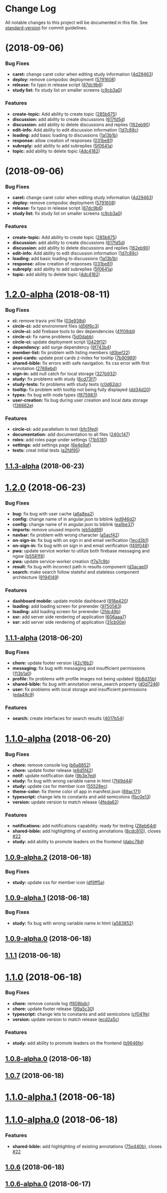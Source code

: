 # Change Log

All notable changes to this project will be documented in this file. See [standard-version](https://github.com/conventional-changelog/standard-version) for commit guidelines.

<a name=""></a>
# [](https://github.com/Biblink/biblink-frontend/compare/v1.2.0-alpha...v) (2018-09-06)


### Bug Fixes

* **caret:** change caret color when editing study information ([4d29463](https://github.com/Biblink/biblink-frontend/commit/4d29463))
* **deploy:** remove compodoc deployment ([5791608](https://github.com/Biblink/biblink-frontend/commit/5791608))
* **release:** fix typo in release script ([87dc9b6](https://github.com/Biblink/biblink-frontend/commit/87dc9b6))
* **study list:** fix study list on smaller screens ([c9cb3a0](https://github.com/Biblink/biblink-frontend/commit/c9cb3a0))


### Features

* **create-topic:** Add ability to create topic ([285b675](https://github.com/Biblink/biblink-frontend/commit/285b675))
* **discussion:** add ability to create discussions ([617fd5d](https://github.com/Biblink/biblink-frontend/commit/617fd5d))
* **discussion:** add ability to delete discussions and replies ([162eb90](https://github.com/Biblink/biblink-frontend/commit/162eb90))
* **edit-info:** Add ability to edit discussion information ([1d7c89c](https://github.com/Biblink/biblink-frontend/commit/1d7c89c))
* **loading:** add basic loading to discussions ([1a13b1b](https://github.com/Biblink/biblink-frontend/commit/1a13b1b))
* **response:** allow creation of responses ([031be81](https://github.com/Biblink/biblink-frontend/commit/031be81))
* **subreply:** add ability to add subreplies ([5f0641a](https://github.com/Biblink/biblink-frontend/commit/5f0641a))
* **topic:** add ability to delete topic ([4dc4182](https://github.com/Biblink/biblink-frontend/commit/4dc4182))



<a name=""></a>
# [](https://github.com/Biblink/biblink-frontend/compare/v1.2.0-alpha...v) (2018-09-06)


### Bug Fixes

* **caret:** change caret color when editing study information ([4d29463](https://github.com/Biblink/biblink-frontend/commit/4d29463))
* **deploy:** remove compodoc deployment ([5791608](https://github.com/Biblink/biblink-frontend/commit/5791608))
* **release:** fix typo in release script ([87dc9b6](https://github.com/Biblink/biblink-frontend/commit/87dc9b6))
* **study list:** fix study list on smaller screens ([c9cb3a0](https://github.com/Biblink/biblink-frontend/commit/c9cb3a0))


### Features

* **create-topic:** Add ability to create topic ([285b675](https://github.com/Biblink/biblink-frontend/commit/285b675))
* **discussion:** add ability to create discussions ([617fd5d](https://github.com/Biblink/biblink-frontend/commit/617fd5d))
* **discussion:** add ability to delete discussions and replies ([162eb90](https://github.com/Biblink/biblink-frontend/commit/162eb90))
* **edit-info:** Add ability to edit discussion information ([1d7c89c](https://github.com/Biblink/biblink-frontend/commit/1d7c89c))
* **loading:** add basic loading to discussions ([1a13b1b](https://github.com/Biblink/biblink-frontend/commit/1a13b1b))
* **response:** allow creation of responses ([031be81](https://github.com/Biblink/biblink-frontend/commit/031be81))
* **subreply:** add ability to add subreplies ([5f0641a](https://github.com/Biblink/biblink-frontend/commit/5f0641a))
* **topic:** add ability to delete topic ([4dc4182](https://github.com/Biblink/biblink-frontend/commit/4dc4182))



<a name="1.2.0-alpha"></a>
# [1.2.0-alpha](https://github.com/Biblink/biblink-frontend/compare/v1.1.3-alpha...v1.2.0-alpha) (2018-08-11)


### Bug Fixes

* **ci:** remove travis yml file ([03e938d](https://github.com/Biblink/biblink-frontend/commit/03e938d))
* **circle-ci:** add environment files ([d56f6c3](https://github.com/Biblink/biblink-frontend/commit/d56f6c3))
* **circle-ci:** add firebase tools to dev dependencies ([41f09dd](https://github.com/Biblink/biblink-frontend/commit/41f09dd))
* **circle-ci:** fix name problems ([5d0dabb](https://github.com/Biblink/biblink-frontend/commit/5d0dabb))
* **circle-ci:** update deployment script ([0429f12](https://github.com/Biblink/biblink-frontend/commit/0429f12))
* **dependency:** add surge dependency ([9f743b4](https://github.com/Biblink/biblink-frontend/commit/9f743b4))
* **member-list:** fix problem with listing members ([d0bef22](https://github.com/Biblink/biblink-frontend/commit/d0bef22))
* **post-cards:** update post cards z-index for tooltip ([7b90969](https://github.com/Biblink/biblink-frontend/commit/7b90969))
* **shared-bible:** fix errors with safe navigation. fix css error with first annotation ([2768ebd](https://github.com/Biblink/biblink-frontend/commit/2768ebd))
* **sign-in:** add null catch for local storage ([327b932](https://github.com/Biblink/biblink-frontend/commit/327b932))
* **study:** fix problems with study ([8cd73f7](https://github.com/Biblink/biblink-frontend/commit/8cd73f7))
* **study-tests:** fix problems with study tests ([c0d62dc](https://github.com/Biblink/biblink-frontend/commit/c0d62dc))
* **tooltip:** fix problem with tooltip not being fully displayed ([dd34d20](https://github.com/Biblink/biblink-frontend/commit/dd34d20))
* **types:** fix bug with node types ([f875983](https://github.com/Biblink/biblink-frontend/commit/f875983))
* **user-creation:** fix bug during user creation and local data storage ([136662e](https://github.com/Biblink/biblink-frontend/commit/136662e))


### Features

* **circle-ci:** add parallelism to test ([bfc5fed](https://github.com/Biblink/biblink-frontend/commit/bfc5fed))
* **documentation:** add documentation to all files ([240c147](https://github.com/Biblink/biblink-frontend/commit/240c147))
* **roles:** add roles page under settings ([71b5181](https://github.com/Biblink/biblink-frontend/commit/71b5181))
* **settings:** add settings page ([6e4e9af](https://github.com/Biblink/biblink-frontend/commit/6e4e9af))
* **tests:** creat initial tests ([a2fdf95](https://github.com/Biblink/biblink-frontend/commit/a2fdf95))



<a name="1.1.3-alpha"></a>
## [1.1.3-alpha](https://github.com/Biblink/biblink-frontend/compare/v1.2.0...v1.1.3-alpha) (2018-06-23)



<a name="1.2.0"></a>
# [1.2.0](https://github.com/Biblink/biblink-frontend/compare/v1.1.1-alpha...v1.2.0) (2018-06-23)


### Bug Fixes

* **bug:** fix bug with user cache ([a6a8ea2](https://github.com/Biblink/biblink-frontend/commit/a6a8ea2))
* **config:** change name of in angular.json to biblink ([ed946d2](https://github.com/Biblink/biblink-frontend/commit/ed946d2))
* **config:** change name of in angular.json to biblink ([ea1be37](https://github.com/Biblink/biblink-frontend/commit/ea1be37))
* **imports:** remove unused imports ([eb5dd89](https://github.com/Biblink/biblink-frontend/commit/eb5dd89))
* **navbar:** fix problem with wrong character ([a5acf42](https://github.com/Biblink/biblink-frontend/commit/a5acf42))
* **on-sign-in:** fix bug with on sign in and email verification ([1ecd3b1](https://github.com/Biblink/biblink-frontend/commit/1ecd3b1))
* **on-sign-in:** fix bug with on sign in and email verification ([f49f048](https://github.com/Biblink/biblink-frontend/commit/f49f048))
* **pwa:** update service worker to utilize both firebase messaging and ngsw ([b5581f8](https://github.com/Biblink/biblink-frontend/commit/b5581f8))
* **pwa:** update service-worker creation ([f7a7c9b](https://github.com/Biblink/biblink-frontend/commit/f7a7c9b))
* **result:** fix bug with incorrect path in results component ([d3acae0](https://github.com/Biblink/biblink-frontend/commit/d3acae0))
* **search:** make search follow stateful and stateless component architecture ([9194149](https://github.com/Biblink/biblink-frontend/commit/9194149))


### Features

* **dashboard mobile:** update mobile dashboard ([918e420](https://github.com/Biblink/biblink-frontend/commit/918e420))
* **loading:** add loading screen for prerender ([9750583](https://github.com/Biblink/biblink-frontend/commit/9750583))
* **loading:** add loading screen for prerender ([2fdc49b](https://github.com/Biblink/biblink-frontend/commit/2fdc49b))
* **ssr:** add server side rendering of application ([606aaa7](https://github.com/Biblink/biblink-frontend/commit/606aaa7))
* **ssr:** add server side rendering of application ([31cb00e](https://github.com/Biblink/biblink-frontend/commit/31cb00e))



<a name="1.1.1-alpha"></a>
## [1.1.1-alpha](https://github.com/Biblink/biblink-frontend/compare/v1.1.0-alpha...v1.1.1-alpha) (2018-06-20)


### Bug Fixes

* **chore:** update footer version ([42c16b2](https://github.com/Biblink/biblink-frontend/commit/42c16b2))
* **messaging:** fix bug with messaging and insufficient permissions ([113b1a0](https://github.com/Biblink/biblink-frontend/commit/113b1a0))
* **profile:** fix problems with profile images not being updated ([6b8d35b](https://github.com/Biblink/biblink-frontend/commit/6b8d35b))
* **shared-bible:** fix bug with annotation verse_search property ([d0d7246](https://github.com/Biblink/biblink-frontend/commit/d0d7246))
* **user:** fix problems with local storage and insufficient permissions ([eda49c9](https://github.com/Biblink/biblink-frontend/commit/eda49c9))


### Features

* **search:** create interfaces for search results ([4017b54](https://github.com/Biblink/biblink-frontend/commit/4017b54))



<a name="1.1.0-alpha"></a>
# [1.1.0-alpha](https://github.com/Biblink/biblink-frontend/compare/v1.0.9-alpha.2...v1.1.0-alpha) (2018-06-20)


### Bug Fixes

* **chore:** remove console log ([b6a8852](https://github.com/Biblink/biblink-frontend/commit/b6a8852))
* **chore:** update footer release ([e6d5f42](https://github.com/Biblink/biblink-frontend/commit/e6d5f42))
* **notif:** update notification date ([9b3e7ed](https://github.com/Biblink/biblink-frontend/commit/9b3e7ed))
* **study:** fix bug with wrong variable name in html ([7f49d44](https://github.com/Biblink/biblink-frontend/commit/7f49d44))
* **study:** update css for member icon ([55528ec](https://github.com/Biblink/biblink-frontend/commit/55528ec))
* **theme-color:** fix theme color of app in manifest.json ([89ac171](https://github.com/Biblink/biblink-frontend/commit/89ac171))
* **typescript:** change lets to constants and add semicolons ([fbc0e13](https://github.com/Biblink/biblink-frontend/commit/fbc0e13))
* **version:** update version to match release ([4feda62](https://github.com/Biblink/biblink-frontend/commit/4feda62))


### Features

* **notifications:** add notifications capability. ready for testing ([28eb64d](https://github.com/Biblink/biblink-frontend/commit/28eb64d))
* **shared-bible:** add highlighting of existing annotations ([8cdc810](https://github.com/Biblink/biblink-frontend/commit/8cdc810)), closes [#22](https://github.com/Biblink/biblink-frontend/issues/22)
* **study:** add ability to promote leaders on the frontend ([dabc78d](https://github.com/Biblink/biblink-frontend/commit/dabc78d))



<a name="1.0.9-alpha.2"></a>
## [1.0.9-alpha.2](https://github.com/Biblink/biblink-frontend/compare/v1.0.9-alpha.1...v1.0.9-alpha.2) (2018-06-18)


### Bug Fixes

* **study:** update css for member icon ([df9ff5a](https://github.com/Biblink/biblink-frontend/commit/df9ff5a))



<a name="1.0.9-alpha.1"></a>
## [1.0.9-alpha.1](https://github.com/Biblink/biblink-frontend/compare/v1.0.9-alpha.0...v1.0.9-alpha.1) (2018-06-18)


### Bug Fixes

* **study:** fix bug with wrong variable name in html ([a583852](https://github.com/Biblink/biblink-frontend/commit/a583852))



<a name="1.0.9-alpha.0"></a>
## [1.0.9-alpha.0](https://github.com/Biblink/biblink-frontend/compare/v1.1.1...v1.0.9-alpha.0) (2018-06-18)



<a name="1.1.1"></a>
## [1.1.1](https://github.com/Biblink/biblink-frontend/compare/v1.1.0...v1.1.1) (2018-06-18)



<a name="1.1.0"></a>
# [1.1.0](https://github.com/Biblink/biblink-frontend/compare/v1.0.8-alpha.0...v1.1.0) (2018-06-18)


### Bug Fixes

* **chore:** remove console log ([f808bdc](https://github.com/Biblink/biblink-frontend/commit/f808bdc))
* **chore:** update footer release ([99a5c30](https://github.com/Biblink/biblink-frontend/commit/99a5c30))
* **typescript:** change lets to constants and add semicolons ([cf041fe](https://github.com/Biblink/biblink-frontend/commit/cf041fe))
* **version:** update version to match release ([ecd2a5c](https://github.com/Biblink/biblink-frontend/commit/ecd2a5c))


### Features

* **study:** add ability to promote leaders on the frontend ([b9646fe](https://github.com/Biblink/biblink-frontend/commit/b9646fe))



<a name="1.0.8-alpha.0"></a>
## [1.0.8-alpha.0](https://github.com/Biblink/biblink-frontend/compare/v1.0.7...v1.0.8-alpha.0) (2018-06-18)



<a name="1.0.7"></a>
## [1.0.7](https://github.com/Biblink/biblink-frontend/compare/v1.1.0-alpha.1...v1.0.7) (2018-06-18)



<a name="1.1.0-alpha.1"></a>
# [1.1.0-alpha.1](https://github.com/Biblink/biblink-frontend/compare/v1.1.0-alpha.0...v1.1.0-alpha.1) (2018-06-18)



<a name="1.1.0-alpha.0"></a>
# [1.1.0-alpha.0](https://github.com/Biblink/biblink-frontend/compare/v1.0.6...v1.1.0-alpha.0) (2018-06-18)


### Features

* **shared-bible:** add highlighting of existing annotations ([75e440b](https://github.com/Biblink/biblink-frontend/commit/75e440b)), closes [#22](https://github.com/Biblink/biblink-frontend/issues/22)



<a name="1.0.6"></a>
## [1.0.6](https://github.com/Biblink/biblink-frontend/compare/v1.0.6-alpha.0...v1.0.6) (2018-06-18)



<a name="1.0.6-alpha.0"></a>
## [1.0.6-alpha.0](https://github.com/Biblink/biblink-frontend/compare/v1.3.2...v1.0.6-alpha.0) (2018-06-17)
